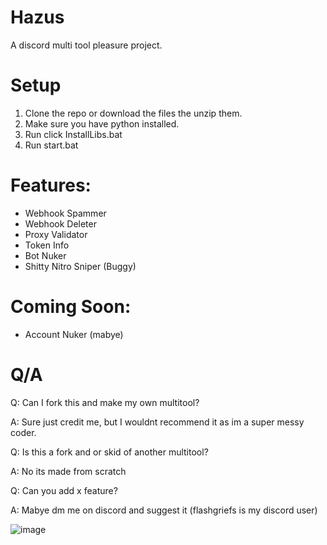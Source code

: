 # Hazus
A discord multi tool pleasure project.

# Setup
1) Clone the repo or download the files the unzip them.
2) Make sure you have python installed.
3) Run click InstallLibs.bat
4) Run start.bat

# Features:
- Webhook Spammer
- Webhook Deleter
- Proxy Validator
- Token Info
- Bot Nuker
- Shitty Nitro Sniper (Buggy)

# Coming Soon:
- Account Nuker (mabye)

# Q/A
Q: Can I fork this and make my own multitool?

A: Sure just credit me, but I wouldnt recommend it as im a super messy coder.

Q: Is this a fork and or skid of another multitool?

A: No its made from scratch

Q: Can you add x feature?

A: Mabye dm me on discord and suggest it (flashgriefs is my discord user)

![image](https://github.com/FlashGriefs/Hazus/assets/140736136/46145a33-e8fd-4a67-8d2c-3c0027b01a97)
